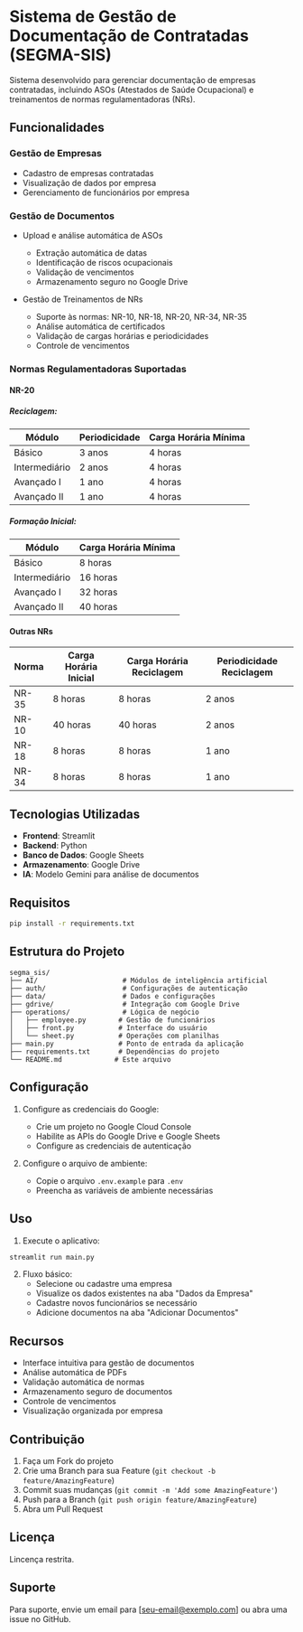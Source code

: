 # Sistema de Gestão de Documentação de Contratadas (SEGMA-SIS)

Sistema desenvolvido para gerenciar documentação de empresas contratadas, incluindo ASOs (Atestados de Saúde Ocupacional) e treinamentos de normas regulamentadoras (NRs).

## Funcionalidades

### Gestão de Empresas
- Cadastro de empresas contratadas
- Visualização de dados por empresa
- Gerenciamento de funcionários por empresa

### Gestão de Documentos
- Upload e análise automática de ASOs
  - Extração automática de datas
  - Identificação de riscos ocupacionais
  - Validação de vencimentos
  - Armazenamento seguro no Google Drive

- Gestão de Treinamentos de NRs
  - Suporte às normas: NR-10, NR-18, NR-20, NR-34, NR-35
  - Análise automática de certificados
  - Validação de cargas horárias e periodicidades
  - Controle de vencimentos

### Normas Regulamentadoras Suportadas

#### NR-20
##### Reciclagem:
| Módulo | Periodicidade | Carga Horária Mínima |
|--------|---------------|---------------------|
| Básico | 3 anos | 4 horas |
| Intermediário | 2 anos | 4 horas |
| Avançado I | 1 ano | 4 horas |
| Avançado II | 1 ano | 4 horas |

##### Formação Inicial:
| Módulo | Carga Horária Mínima |
|--------|---------------------|
| Básico | 8 horas |
| Intermediário | 16 horas |
| Avançado I | 32 horas |
| Avançado II | 40 horas |

#### Outras NRs
| Norma | Carga Horária Inicial | Carga Horária Reciclagem | Periodicidade Reciclagem |
|-------|----------------------|------------------------|----------------------|
| NR-35 | 8 horas | 8 horas | 2 anos |
| NR-10 | 40 horas | 40 horas | 2 anos |
| NR-18 | 8 horas | 8 horas | 1 ano |
| NR-34 | 8 horas | 8 horas | 1 ano |

## Tecnologias Utilizadas

- **Frontend**: Streamlit
- **Backend**: Python
- **Banco de Dados**: Google Sheets
- **Armazenamento**: Google Drive
- **IA**: Modelo Gemini para análise de documentos

## Requisitos

```bash
pip install -r requirements.txt
```

## Estrutura do Projeto

```
segma_sis/
├── AI/                     # Módulos de inteligência artificial
├── auth/                   # Configurações de autenticação
├── data/                   # Dados e configurações
├── gdrive/                 # Integração com Google Drive
├── operations/             # Lógica de negócio
│   ├── employee.py        # Gestão de funcionários
│   ├── front.py           # Interface do usuário
│   └── sheet.py           # Operações com planilhas
├── main.py                # Ponto de entrada da aplicação
├── requirements.txt       # Dependências do projeto
└── README.md             # Este arquivo
```

## Configuração

1. Configure as credenciais do Google:
   - Crie um projeto no Google Cloud Console
   - Habilite as APIs do Google Drive e Google Sheets
   - Configure as credenciais de autenticação

2. Configure o arquivo de ambiente:
   - Copie o arquivo `.env.example` para `.env`
   - Preencha as variáveis de ambiente necessárias

## Uso

1. Execute o aplicativo:
```bash
streamlit run main.py
```

2. Fluxo básico:
   - Selecione ou cadastre uma empresa
   - Visualize os dados existentes na aba "Dados da Empresa"
   - Cadastre novos funcionários se necessário
   - Adicione documentos na aba "Adicionar Documentos"

## Recursos

- Interface intuitiva para gestão de documentos
- Análise automática de PDFs
- Validação automática de normas
- Armazenamento seguro de documentos
- Controle de vencimentos
- Visualização organizada por empresa

## Contribuição

1. Faça um Fork do projeto
2. Crie uma Branch para sua Feature (`git checkout -b feature/AmazingFeature`)
3. Commit suas mudanças (`git commit -m 'Add some AmazingFeature'`)
4. Push para a Branch (`git push origin feature/AmazingFeature`)
5. Abra um Pull Request

## Licença

Lincença restrita.

## Suporte

Para suporte, envie um email para [seu-email@exemplo.com] ou abra uma issue no GitHub. 
